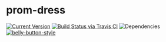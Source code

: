 # prom-dress

[![Current Version](https://img.shields.io/npm/v/prom-dress.svg)](https://www.npmjs.org/package/prom-dress)
[![Build Status via Travis CI](https://travis-ci.org/cjihrig/prom-dress.svg?branch=master)](https://travis-ci.org/cjihrig/prom-dress)
![Dependencies](http://img.shields.io/david/cjihrig/prom-dress.svg)
[![belly-button-style](https://img.shields.io/badge/eslint-bellybutton-4B32C3.svg)](https://github.com/cjihrig/belly-button)
